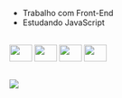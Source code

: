 

- Trabalho com Front-End
- Estudando JavaScript

<div><br>
  

  <img aling="center" height="30" width="40" src="https://cdn.jsdelivr.net/gh/devicons/devicon@latest/icons/html5/html5-original.svg" />

  <img aling="center" height="30" width="40" src="https://cdn.jsdelivr.net/gh/devicons/devicon@latest/icons/css3/css3-original.svg" />

  <img aling="center" height="30" width="40" src="https://fontawesome.com/icons/bootstrap?f=brands&s=solid" />

  <img aling="center" height="30" width="40" src="https://cdn.jsdelivr.net/gh/devicons/devicon@latest/icons/javascript/javascript-original.svg" /> 

</div>

##

<div>
  <a href="https://www.linkedin.com/in/jhoas-alves-0848b82a0/" target=""_blank> <img src="https://img.shields.io/badge/LinkedIn-0077B5?style=for-the-badge&logo=linkedin&logoColor=white"> </a>
</div>
